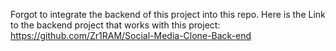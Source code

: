 Forgot to integrate the backend of this project into this repo. Here is the Link to the backend project that works with this project: https://github.com/Zr1RAM/Social-Media-Clone-Back-end

